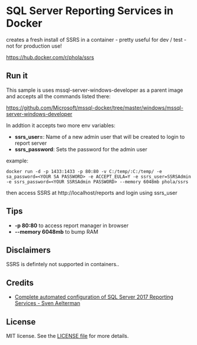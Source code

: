 # SQL Server Reporting Services in Docker

creates a fresh install of SSRS in a container - pretty useful for dev / test - not for production use!

https://hub.docker.com/r/phola/ssrs

## Run it

This sample is uses mssql-server-windows-developer as a parent image and accepts all the commands listed there:

https://github.com/Microsoft/mssql-docker/tree/master/windows/mssql-server-windows-developer

In addtion it accepts two more env variables: </br>

- **ssrs_user=**: Name of a new admin user that will be created to login to report server
- **ssrs_password**: Sets the password for the admin user

example:

```
docker run -d -p 1433:1433 -p 80:80 -v C:/temp/:C:/temp/ -e sa_password=<YOUR SA PASSWORD> -e ACCEPT_EULA=Y -e ssrs_user=SSRSAdmin -e ssrs_password=<YOUR SSRSAdmin PASSWORD> --memory 6048mb phola/ssrs
```

then access SSRS at http://localhost/reports and login using ssrs_user

## Tips

- **-p 80:80** to access report manager in browser
- **--memory 6048mb** to bump RAM

## Disclaimers

SSRS is defintely not supported in containers..

## Credits

- [Complete automated configuration of SQL Server 2017 Reporting Services - Sven Aelterman](https://svenaelterman.wordpress.com/2018/01/03/complete-automated-configuration-of-sql-server-2017-reporting-services/)

## License

MIT license. See the [LICENSE file](LICENSE) for more details.
